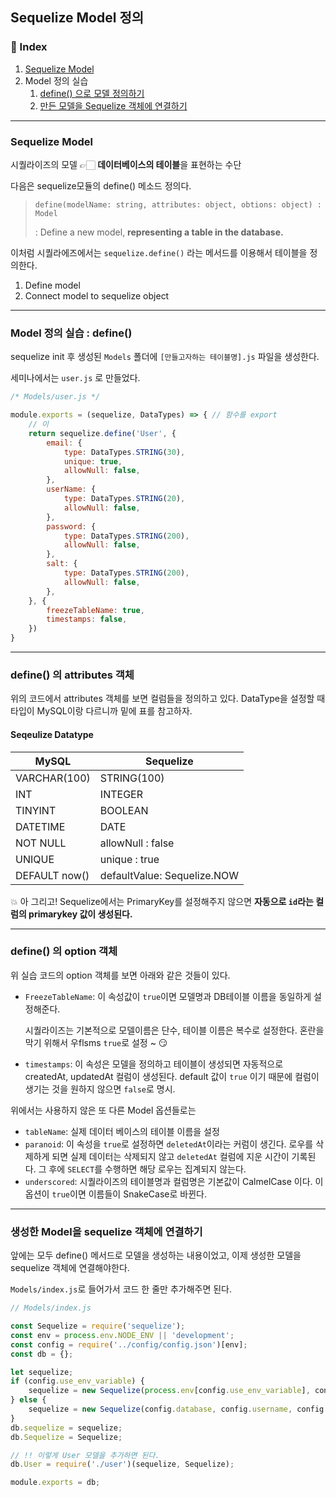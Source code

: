 ## Sequelize Model 정의

### 📌 Index

1. [Sequelize Model](#sequelize-model)
2. Model 정의 실습
   1. [define() 으로 모델 정의하기](#model-정의-실습-:-define())
   2. [만든 모델을 Sequelize 객체에 연결하기](#생성한-model을-sequelize-객체에-연결하기)

---

### Sequelize Model

시퀄라이즈의 모델 👉🏻 **데이터베이스의 테이블**을 표현하는 수단

다음은 sequelize모듈의 define() 메소드 정의다.

> `define(modelName: string, attributes: object, obtions: object) : Model`
>
> : Define a new model, **representing a table in the database.**

이처럼 시퀄라에즈에서는 `sequelize.define()` 라는 메서드를 이용해서 테이블을 정의한다.

1. Define model
2. Connect model to sequelize object

---

### Model 정의 실습 : define()

sequelize init 후 생성된 `Models` 폴더에 `[만들고자하는 테이블명].js` 파일을 생성한다.

세미나에서는 `user.js` 로 만들었다.

```javascript
/* Models/user.js */

module.exports = (sequelize, DataTypes) => { // 함수를 export
    // 이
	return sequelize.define('User', {
        email: {
            type: DataTypes.STRING(30),
            unique: true,
            allowNull: false,
        },
        userName: {
            type: DataTypes.STRING(20),
            allowNull: false,
        },
        password: {
            type: DataTypes.STRING(200),
            allowNull: false,
        },
        salt: {
            type: DataTypes.STRING(200),
            allowNull: false,
        },
    }, {
        freezeTableName: true,
        timestamps: false,
    })
}
```

---

### define() 의 attributes 객체

위의 코드에서 attributes 객체를 보면 컬럼들을 정의하고 있다. DataType을 설정할 때 타입이 MySQL이랑 다르니까 밑에 표를 참고하자.

#### Seqeulize Datatype

| MySQL         | Sequelize                   |
| ------------- | --------------------------- |
| VARCHAR(100)  | STRING(100)                 |
| INT           | INTEGER                     |
| TINYINT       | BOOLEAN                     |
| DATETIME      | DATE                        |
| NOT NULL      | allowNull : false           |
| UNIQUE        | unique : true               |
| DEFAULT now() | defaultValue: Sequelize.NOW |

💥 아 그리고! Sequelize에서는 PrimaryKey를 설정해주지 않으면 **자동으로 `id`라는 컬럼의 primarykey 값이 생성된다.**

---

### define() 의 option 객체

위 실습 코드의 option 객체를 보면 아래와 같은 것들이 있다.

- `FreezeTableName`: 이 속성값이 `true`이면 모델명과 DB테이블 이름을 동일하게 설정해준다.

  시퀄라이즈는 기본적으로 모델이름은 단수, 테이블 이름은 복수로 설정한다. 혼란을 막기 위해서 우flsms `true`로 설정 ~ 😏

- `timestamps`: 이 속성은 모델을 정의하고 테이블이 생성되면 자동적으로 createdAt, updatedAt 컬럼이 생성된다. default 값이 `true` 이기 때문에 컬럼이 생기는 것을 원하지 않으면 `false`로 명시.

위에서는 사용하지 않은 또 다른 Model 옵션들로는

- `tableName`: 실제 데이터 베이스의 테이블 이름을 설정
- `paranoid`: 이 속성을 `true`로 설정하면 `deletedAt`이라는 커럼이 생긴다. 로우를 삭제하게 되면 실제 데이터는 삭제되지 않고 `deletedAt` 컬럼에 지운 시간이 기록된다. 그 후에 `SELECT`를 수행하면 해당 로우는 집계되지 않는다.
- `underscored`: 시퀄라이즈의 테이블명과 컬럼명은 기본값이 CalmelCase 이다. 이 옵션이 `true`이면 이름들이 SnakeCase로 바뀐다.

---

### 생성한 Model을 sequelize 객체에 연결하기

앞에는 모두 define() 메서드로 모델을 생성하는 내용이었고, 이제 생성한 모델을 sequelize 객체에 연결해야한다.

`Models/index.js`로 들어가서 코드 한 줄만 추가해주면 된다.

```javascript
// Models/index.js

const Sequelize = require('sequelize');
const env = process.env.NODE_ENV || 'development';
const config = require('../config/config.json')[env];
const db = {};

let sequelize;
if (config.use_env_variable) {
    sequelize = new Sequelize(process.env[config.use_env_variable], config);
} else {
    sequelize = new Sequelize(config.database, config.username, config.password, config);
}
db.sequelize = sequelize;
db.Sequelize = Sequelize;

// !! 이렇게 User 모델을 추가하면 된다.
db.User = require('./user')(sequelize, Sequelize);

module.exports = db;
```

